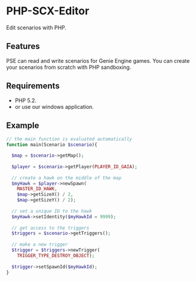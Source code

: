 # PHP-SCX-Editor
Edit scenarios with PHP.

## Features
PSE can read and write scenarios for Genie Engine games.
You can create your scenarios from scratch with PHP sandboxing.

## Requirements
 * PHP 5.2.
 * or use our windows application.

## Example
```php
// the main function is evaluated automatically
function main(Scenario $scenario){

  $map = $scenario->getMap();
  
  $player = $scenario->getPlayer(PLAYER_ID_GAIA);
  
  // create a hawk on the middle of the map
  $myHawk = $player->newSpawn(
    MASTER_ID_HAWK,
    $map->getSizeX() / 2,
    $map->getSizeY() / 2);
  
  // set a unique ID to the hawk
  $myHawk->setIdentity($myHawkId = 9999);
  
  // get access to the triggers
  $triggers = $scenario->getTriggers();
  
  // make a new trigger
  $trigger = $triggers->newTrigger(
    TRIGGER_TYPE_DESTROY_OBJECT);
  
  $trigger->setSpawnId($myHawkId);
}
```
